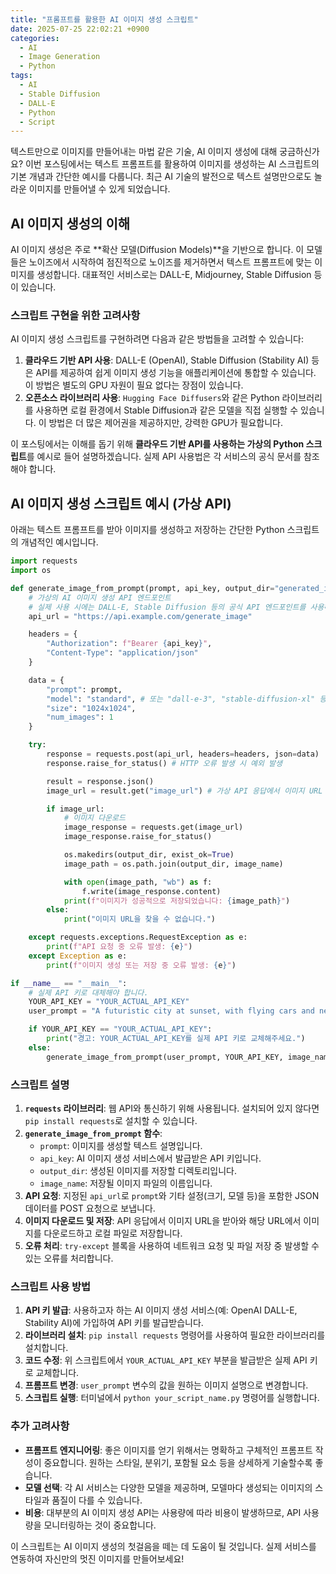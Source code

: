 ```yaml
---
title: "프롬프트를 활용한 AI 이미지 생성 스크립트"
date: 2025-07-25 22:02:21 +0900
categories:
  - AI
  - Image Generation
  - Python
tags:
  - AI
  - Stable Diffusion
  - DALL-E
  - Python
  - Script
---
```


텍스트만으로 이미지를 만들어내는 마법 같은 기술, AI 이미지 생성에 대해 궁금하신가요? 이번 포스팅에서는 텍스트 프롬프트를 활용하여 이미지를 생성하는 AI 스크립트의 기본 개념과 간단한 예시를 다룹니다. 최근 AI 기술의 발전으로 텍스트 설명만으로도 놀라운 이미지를 만들어낼 수 있게 되었습니다.

## AI 이미지 생성의 이해

AI 이미지 생성은 주로 **확산 모델(Diffusion Models)**을 기반으로 합니다. 이 모델들은 노이즈에서 시작하여 점진적으로 노이즈를 제거하면서 텍스트 프롬프트에 맞는 이미지를 생성합니다. 대표적인 서비스로는 DALL-E, Midjourney, Stable Diffusion 등이 있습니다.

### 스크립트 구현을 위한 고려사항

AI 이미지 생성 스크립트를 구현하려면 다음과 같은 방법들을 고려할 수 있습니다:

1.  **클라우드 기반 API 사용**: DALL-E (OpenAI), Stable Diffusion (Stability AI) 등은 API를 제공하여 쉽게 이미지 생성 기능을 애플리케이션에 통합할 수 있습니다. 이 방법은 별도의 GPU 자원이 필요 없다는 장점이 있습니다.
2.  **오픈소스 라이브러리 사용**: `Hugging Face Diffusers`와 같은 Python 라이브러리를 사용하면 로컬 환경에서 Stable Diffusion과 같은 모델을 직접 실행할 수 있습니다. 이 방법은 더 많은 제어권을 제공하지만, 강력한 GPU가 필요합니다.

이 포스팅에서는 이해를 돕기 위해 **클라우드 기반 API를 사용하는 가상의 Python 스크립트**를 예시로 들어 설명하겠습니다. 실제 API 사용법은 각 서비스의 공식 문서를 참조해야 합니다.

## AI 이미지 생성 스크립트 예시 (가상 API)

아래는 텍스트 프롬프트를 받아 이미지를 생성하고 저장하는 간단한 Python 스크립트의 개념적인 예시입니다.

```python
import requests
import os

def generate_image_from_prompt(prompt, api_key, output_dir="generated_images", image_name="output_image.png"):
    # 가상의 AI 이미지 생성 API 엔드포인트
    # 실제 사용 시에는 DALL-E, Stable Diffusion 등의 공식 API 엔드포인트를 사용해야 합니다.
    api_url = "https://api.example.com/generate_image"

    headers = {
        "Authorization": f"Bearer {api_key}",
        "Content-Type": "application/json"
    }

    data = {
        "prompt": prompt,
        "model": "standard", # 또는 "dall-e-3", "stable-diffusion-xl" 등
        "size": "1024x1024",
        "num_images": 1
    }

    try:
        response = requests.post(api_url, headers=headers, json=data)
        response.raise_for_status() # HTTP 오류 발생 시 예외 발생

        result = response.json()
        image_url = result.get("image_url") # 가상 API 응답에서 이미지 URL 추출

        if image_url:
            # 이미지 다운로드
            image_response = requests.get(image_url)
            image_response.raise_for_status()

            os.makedirs(output_dir, exist_ok=True)
            image_path = os.path.join(output_dir, image_name)

            with open(image_path, "wb") as f:
                f.write(image_response.content)
            print(f"이미지가 성공적으로 저장되었습니다: {image_path}")
        else:
            print("이미지 URL을 찾을 수 없습니다.")

    except requests.exceptions.RequestException as e:
        print(f"API 요청 중 오류 발생: {e}")
    except Exception as e:
        print(f"이미지 생성 또는 저장 중 오류 발생: {e}")

if __name__ == "__main__":
    # 실제 API 키로 대체해야 합니다.
    YOUR_API_KEY = "YOUR_ACTUAL_API_KEY"
    user_prompt = "A futuristic city at sunset, with flying cars and neon lights, highly detailed, cinematic lighting"

    if YOUR_API_KEY == "YOUR_ACTUAL_API_KEY":
        print("경고: YOUR_ACTUAL_API_KEY를 실제 API 키로 교체해주세요.")
    else:
        generate_image_from_prompt(user_prompt, YOUR_API_KEY, image_name="futuristic_city.png")

```

### 스크립트 설명

1.  **`requests` 라이브러리**: 웹 API와 통신하기 위해 사용됩니다. 설치되어 있지 않다면 `pip install requests`로 설치할 수 있습니다.
2.  **`generate_image_from_prompt` 함수**:
    *   `prompt`: 이미지를 생성할 텍스트 설명입니다.
    *   `api_key`: AI 이미지 생성 서비스에서 발급받은 API 키입니다.
    *   `output_dir`: 생성된 이미지를 저장할 디렉토리입니다.
    *   `image_name`: 저장될 이미지 파일의 이름입니다.
3.  **API 요청**: 지정된 `api_url`로 `prompt`와 기타 설정(크기, 모델 등)을 포함한 JSON 데이터를 POST 요청으로 보냅니다.
4.  **이미지 다운로드 및 저장**: API 응답에서 이미지 URL을 받아와 해당 URL에서 이미지를 다운로드하고 로컬 파일로 저장합니다.
5.  **오류 처리**: `try-except` 블록을 사용하여 네트워크 요청 및 파일 저장 중 발생할 수 있는 오류를 처리합니다.

### 스크립트 사용 방법

1.  **API 키 발급**: 사용하고자 하는 AI 이미지 생성 서비스(예: OpenAI DALL-E, Stability AI)에 가입하여 API 키를 발급받습니다.
2.  **라이브러리 설치**: `pip install requests` 명령어를 사용하여 필요한 라이브러리를 설치합니다.
3.  **코드 수정**: 위 스크립트에서 `YOUR_ACTUAL_API_KEY` 부분을 발급받은 실제 API 키로 교체합니다.
4.  **프롬프트 변경**: `user_prompt` 변수의 값을 원하는 이미지 설명으로 변경합니다.
5.  **스크립트 실행**: 터미널에서 `python your_script_name.py` 명령어를 실행합니다.

### 추가 고려사항

*   **프롬프트 엔지니어링**: 좋은 이미지를 얻기 위해서는 명확하고 구체적인 프롬프트 작성이 중요합니다. 원하는 스타일, 분위기, 포함될 요소 등을 상세하게 기술할수록 좋습니다.
*   **모델 선택**: 각 AI 서비스는 다양한 모델을 제공하며, 모델마다 생성되는 이미지의 스타일과 품질이 다를 수 있습니다.
*   **비용**: 대부분의 AI 이미지 생성 API는 사용량에 따라 비용이 발생하므로, API 사용량을 모니터링하는 것이 중요합니다.

이 스크립트는 AI 이미지 생성의 첫걸음을 떼는 데 도움이 될 것입니다. 실제 서비스를 연동하여 자신만의 멋진 이미지를 만들어보세요!